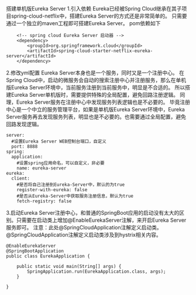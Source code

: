 搭建单机版Eureka Server
1.引入依赖
Eureka已经被Spring Cloud继承在其子项目spring-cloud-netflix中，搭建Eureka Server的方式还是非常简单的。
只需要通过一个独立的maven工程即可搭建Eureka Server。
pom依赖如下
    
        <!-- spring cloud Eureka Server 启动器 -->
        <dependency>
            <groupId>org.springframework.cloud</groupId>
            <artifactId>spring-cloud-starter-netflix-eureka-server</artifactId>
        </dependency>
    
2.修改yml配置
Eureka Server本身也是一个服务，同时又是一个注册中心。
在Spring Cloud中，启动的微服务会自动的搜索注册中心并注册服务，那么在单机版Eureka Server环境中，当前服务注册到当前服务中，明显是不合适的。
所以搭建Eureka Server单机版时，需要提供特殊的全局配置，避免回路注册逻辑。
同理，Eureka Server服务在注册中心中发现服务列表逻辑也是不必要的。
毕竟注册中心是一个中立的服务管理平台，如果是单机版Eureka Server环境中，Eureka Server服务再去发现服务列表，明显也是不必要的。也需要通过全局配置，避免回路发现逻辑。
    
    
    server:
      #设置Eureka Server WEB控制台端口，自定义
      port: 8888
    spring:
      application:
        #设置spring应用命名，可以自定义，非必要
        name: eureka-server
    eureka:
      client:
        #是否将自己注册到Eureka-Server中，默认的为true
        register-with-eureka: false
        #是否从Eureka-Server中获取服务注册信息，默认为true
        fetch-registry: false

3.启动Eureka Server注册中心，和普通的SpringBoot应用的启动没有太大的区别。只需要在启动类上增加@EnableEurekaServer注解，来开启Eureka Server服务即可。
注意：此处@SpringCloudApplication注解定义启动类。@SpringCloudApplication注解定义启动类涉及到hystrix相关内容。
      
    @EnableEurekaServer
    @SpringBootApplication
    public class EurekaApplication {
    
        public static void main(String[] args) {
            SpringApplication.run(EurekaApplication.class, args);
        }
    
    }